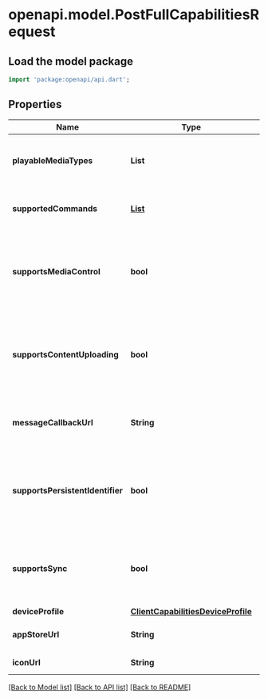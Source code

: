# openapi.model.PostFullCapabilitiesRequest

## Load the model package
```dart
import 'package:openapi/api.dart';
```

## Properties
Name | Type | Description | Notes
------------ | ------------- | ------------- | -------------
**playableMediaTypes** | **List<String>** | Gets or sets the list of playable media types. | [optional] [default to const []]
**supportedCommands** | [**List<GeneralCommandType>**](GeneralCommandType.md) | Gets or sets the list of supported commands. | [optional] [default to const []]
**supportsMediaControl** | **bool** | Gets or sets a value indicating whether session supports media control. | [optional] 
**supportsContentUploading** | **bool** | Gets or sets a value indicating whether session supports content uploading. | [optional] 
**messageCallbackUrl** | **String** | Gets or sets the message callback url. | [optional] 
**supportsPersistentIdentifier** | **bool** | Gets or sets a value indicating whether session supports a persistent identifier. | [optional] 
**supportsSync** | **bool** | Gets or sets a value indicating whether session supports sync. | [optional] 
**deviceProfile** | [**ClientCapabilitiesDeviceProfile**](ClientCapabilitiesDeviceProfile.md) |  | [optional] 
**appStoreUrl** | **String** | Gets or sets the app store url. | [optional] 
**iconUrl** | **String** | Gets or sets the icon url. | [optional] 

[[Back to Model list]](../README.md#documentation-for-models) [[Back to API list]](../README.md#documentation-for-api-endpoints) [[Back to README]](../README.md)


